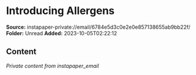 # Introducing Allergens

**Source:** instapaper-private://email/6784e5d3c0e2e0e857138655ab9bb22f/
**Folder:** Unread
**Added:** 2023-10-05T02:22:12




## Content
*Private content from instapaper_email*
